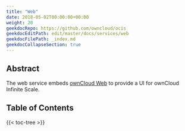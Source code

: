 ```yaml
---
title: "Web"
date: 2018-05-02T00:00:00+00:00
weight: 20
geekdocRepo: https://github.com/owncloud/ocis
geekdocEditPath: edit/master/docs/services/web
geekdocFilePath: _index.md
geekdocCollapseSection: true
---
```


## Abstract

The web service embeds [ownCloud Web](https://github.com/owncloud/web) to provide a UI for ownCloud Infinite Scale.


## Table of Contents

{{< toc-tree >}}
